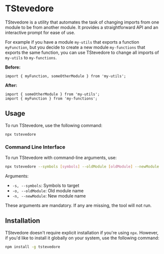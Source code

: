# TStevedore

TStevedore is a utility that automates the task of changing imports from one module to be from another module. It
provides a straightforward API and an interactive prompt for ease of use.

For example if you have a module `my-utils` that exports a function `myFunction`, but you decide to create a new module
`my-functions` that exports the same function, you can use TStevedore to change all imports of `my-utils` to `my-functions`.

**Before:**
```
import { myFunction, someOtherModule } from 'my-utils';
```

**After:**
```
import { someOtherModule } from 'my-utils';
import { myFunction } from 'my-functions';
```

## Usage

To run TStevedore, use the following command:

```sh
npx tstevedore
``` 

### Command Line Interface

To run TStevedore with command-line arguments, use:

```sh
npx tstevedore --symbols [symbols] --oldModule [oldModule] --newModule [newModule]
```

Arguments:

* `-s, --symbols`: Symbols to target
* `-o, --oldModule`: Old module name
* `-n, --newModule`: New module name

These arguments are mandatory. If any are missing, the tool will not run.

## Installation

TStevedore doesn't require explicit installation if you're using `npx`. However, if you'd like to install it globally on
your system, use the following command:

```sh
npm install -g tstevedore
```
